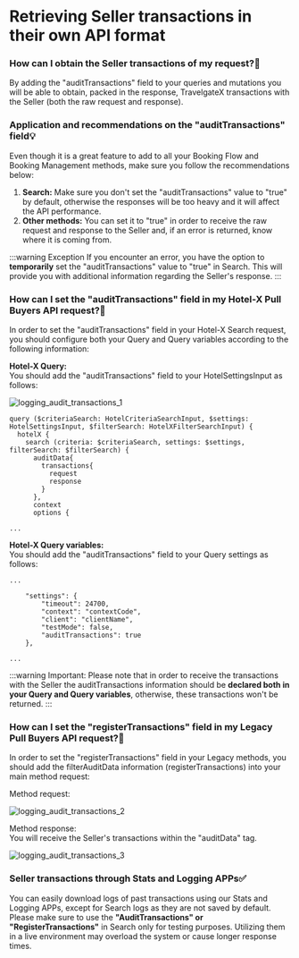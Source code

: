 ﻿---
sidebar_position: 3
---

# Retrieving Seller transactions in their own API format

### How can I obtain the Seller transactions of my request?🔎
By adding the "auditTransactions" field to your queries and mutations you will be able to obtain, packed in the response, TravelgateX transactions with the Seller (both the raw request and response).

### Application and recommendations on the "auditTransactions" field💡
Even though it is a great feature to add to all your Booking Flow and Booking Management methods, make sure you follow the recommendations below:

1. **Search:** Make sure you don't set the "auditTransactions" value to "true" by default, otherwise the responses will be too heavy and it will affect the API performance.
1. **Other methods:** You can set it to "true" in order to receive the raw request and response to the Seller and, if an error is returned, know where it is coming from.

:::warning Exception
If you encounter an error, you have the option to **temporarily** set the "auditTransactions" value to "true" in Search. This will provide you with additional information regarding the Seller's response.
:::

### How can I set the "auditTransactions" field in my Hotel-X Pull Buyers API request?🚀
In order to set the "auditTransactions" field in your Hotel-X Search request, you should configure both your Query and Query variables according to the following information:

**Hotel-X Query:**  
You should add the "auditTransactions" field to your HotelSettingsInput as follows:

![logging_audit_transactions_1](https://storage.travelgate.com/kbase/logging_audit_transactions_1.jpg)

```
query ($criteriaSearch: HotelCriteriaSearchInput, $settings: HotelSettingsInput, $filterSearch: HotelXFilterSearchInput) {
  hotelX {
    search (criteria: $criteriaSearch, settings: $settings, filterSearch: $filterSearch) {
      auditData{
        transactions{
          request
          response
        }
      },
      context
      options {

...
```

**Hotel-X Query variables:**  
You should add the "auditTransactions" field to your Query settings as follows:
```
...

    "settings": {
        "timeout": 24700,
        "context": "contextCode",
        "client": "clientName",
        "testMode": false,
        "auditTransactions": true
    },

...
```

:::warning Important:
Please note that in order to receive the transactions with the Seller the auditTransactions information should be **declared both in your Query and Query variables**, otherwise, these transactions won't be returned.
:::

 
### How can I set the "registerTransactions" field in my Legacy Pull Buyers API request?🚀
In order to set the "registerTransactions" field in your Legacy methods, you should add the filterAuditData information (registerTransactions) into your main method request:

Method request:

![logging_audit_transactions_2](https://storage.travelgate.com/kbase/logging_audit_transactions_2.jpg)

Method response:  
You will receive the Seller's transactions within the "auditData" tag.

![logging_audit_transactions_3](https://storage.travelgate.com/kbase/logging_audit_transactions_3.jpg)

### Seller transactions through Stats and Logging APPs✅
You can easily download logs of past transactions using our Stats and Logging APPs, except for Search logs as they are not saved by default.
Please make sure to use the **"AuditTransactions" or "RegisterTransactions"** in Search only for testing purposes. Utilizing them in a live environment may overload the system or cause longer response times.

